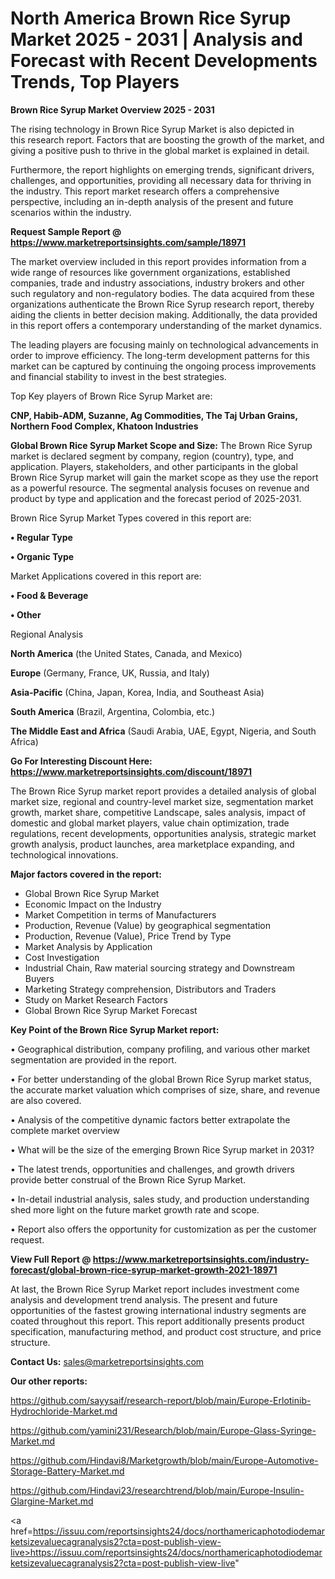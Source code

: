 # North America Brown Rice Syrup Market 2025 - 2031 | Analysis and Forecast with Recent Developments Trends, Top Players

<Strong> Brown Rice Syrup Market Overview 2025 - 2031</strong>

The rising technology in Brown Rice Syrup Market is also depicted in this research report. Factors that are boosting the growth of the market, and giving a positive push to thrive in the global market is explained in detail.

Furthermore, the report highlights on emerging trends, significant drivers, challenges, and opportunities, providing all necessary data for thriving in the industry. This report market research offers a comprehensive perspective, including an in-depth analysis of the present and future scenarios within the industry.

<strong>Request Sample Report @ <a href=https://www.marketreportsinsights.com/sample/18971>https://www.marketreportsinsights.com/sample/18971</a></strong>

The market overview included in this report provides information from a wide range of resources like government organizations, established companies, trade and industry associations, industry brokers and other such regulatory and non-regulatory bodies. The data acquired from these organizations authenticate the Brown Rice Syrup research report, thereby aiding the clients in better decision making. Additionally, the data provided in this report offers a contemporary understanding of the market dynamics.

The leading players are focusing mainly on technological advancements in order to improve efficiency. The long-term development patterns for this market can be captured by continuing the ongoing process improvements and financial stability to invest in the best strategies.

Top Key players of Brown Rice Syrup Market are:

<strong>CNP, Habib-ADM, Suzanne, Ag Commodities, The Taj Urban Grains, Northern Food Complex, Khatoon Industries</strong>

<strong><b>Global Brown Rice Syrup Market Scope and Size:</b></strong>
The Brown Rice Syrup market is declared segment by company, region (country), type, and application. Players, stakeholders, and other participants in the global Brown Rice Syrup market will gain the market scope as they use the report as a powerful resource. The segmental analysis focuses on revenue and product by type and application and the forecast period of 2025-2031.

Brown Rice Syrup Market Types covered in this report are:

<strong>• Regular Type

• Organic Type</strong>

Market Applications covered in this report are:

<strong>• Food & Beverage

• Other</strong> 

Regional Analysis

<strong>North America</strong> (the United States, Canada, and Mexico)

<strong>Europe</strong> (Germany, France, UK, Russia, and Italy)

<strong>Asia-Pacific</strong> (China, Japan, Korea, India, and Southeast Asia)

<strong>South America</strong> (Brazil, Argentina, Colombia, etc.)

<strong>The Middle East and Africa</strong> (Saudi Arabia, UAE, Egypt, Nigeria, and South Africa)

<strong>Go For Interesting Discount Here: <a href=https://www.marketreportsinsights.com/discount/18971>https://www.marketreportsinsights.com/discount/18971</a></strong>

The Brown Rice Syrup market report provides a detailed analysis of global market size, regional and country-level market size, segmentation market growth, market share, competitive Landscape, sales analysis, impact of domestic and global market players, value chain optimization, trade regulations, recent developments, opportunities analysis, strategic market growth analysis, product launches, area marketplace expanding, and technological innovations.

<strong><b>Major factors covered in the report:</b></strong>
<ul>
  <li>Global Brown Rice Syrup Market </li>
  <li>Economic Impact on the Industry</li>
  <li>Market Competition in terms of Manufacturers</li>
  <li>Production, Revenue (Value) by geographical segmentation</li>
  <li>Production, Revenue (Value), Price Trend by Type</li>
  <li>Market Analysis by Application</li>
  <li>Cost Investigation</li>
  <li>Industrial Chain, Raw material sourcing strategy and Downstream Buyers</li>
  <li>Marketing Strategy comprehension, Distributors and Traders</li>
  <li>Study on Market Research Factors</li>
  <li>Global Brown Rice Syrup Market Forecast</li>
</ul>

<strong><b>Key Point of the Brown Rice Syrup Market report:</b></strong>

• Geographical distribution, company profiling, and various other market segmentation are provided in the report.

• For better understanding of the global Brown Rice Syrup market status, the accurate market valuation which comprises of size, share, and revenue are also covered.

• Analysis of the competitive dynamic factors better extrapolate the complete market overview

• What will be the size of the emerging Brown Rice Syrup market in 2031?

• The latest trends, opportunities and challenges, and growth drivers provide better construal of the Brown Rice Syrup Market.

• In-detail industrial analysis, sales study, and production understanding shed more light on the future market growth rate and scope.

• Report also offers the opportunity for customization as per the customer request.

<strong><b>View Full Report @ <a href=https://www.marketreportsinsights.com/industry-forecast/global-brown-rice-syrup-market-growth-2021-18971>https://www.marketreportsinsights.com/industry-forecast/global-brown-rice-syrup-market-growth-2021-18971</a></b></strong>


At last, the Brown Rice Syrup Market report includes investment come analysis and development trend analysis. The present and future opportunities of the fastest growing international industry segments are coated throughout this report. This report additionally presents product specification, manufacturing method, and product cost structure, and price structure.

<strong>Contact Us:</strong>
sales@marketreportsinsights.com

<strong>Our other reports:</strong>

<a href=https://github.com/sayysaif/research-report/blob/main/Europe-Erlotinib-Hydrochloride-Market.md>https://github.com/sayysaif/research-report/blob/main/Europe-Erlotinib-Hydrochloride-Market.md</a>

<a href=https://github.com/yamini231/Research/blob/main/Europe-Glass-Syringe-Market.md>https://github.com/yamini231/Research/blob/main/Europe-Glass-Syringe-Market.md</a>

<a href=https://github.com/Hindavi8/Marketgrowth/blob/main/Europe-Automotive-Storage-Battery-Market.md>https://github.com/Hindavi8/Marketgrowth/blob/main/Europe-Automotive-Storage-Battery-Market.md</a>

<a href=https://github.com/Hindavi23/researchtrend/blob/main/Europe-Insulin-Glargine-Market.md>https://github.com/Hindavi23/researchtrend/blob/main/Europe-Insulin-Glargine-Market.md</a>

<a href=https://issuu.com/reportsinsights24/docs/northamericaphotodiodemarketsizevaluecagranalysis2?cta=post-publish-view-live>https://issuu.com/reportsinsights24/docs/northamericaphotodiodemarketsizevaluecagranalysis2?cta=post-publish-view-live</a>"
